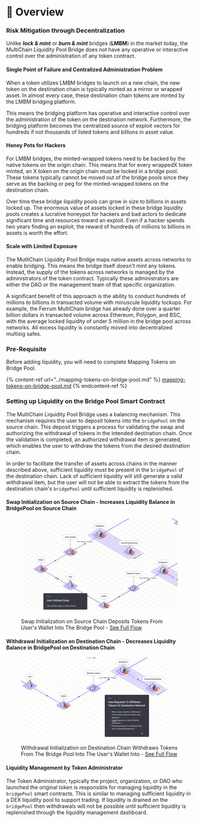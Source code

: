 # 📐 Overview

### Risk Mitigation through Decentralization

Unlike _**lock & mint**_ or _**burn & mint**_ bridges (**LMBM**) in the market today, the MultiChain Liquidity Pool Bridge does not have any operative or interactive control over the administration of any token contract.&#x20;

#### Single Point of Failure and Centralized Administration Problem

When a token utilizes LMBM bridges to launch on a new chain, the new token on the destination chain is typically minted as a mirror or wrapped asset. In almost every case, these destination chain tokens are minted by the LMBM bridging platform.&#x20;

This means the bridging platform has operative and interactive control over the administration of the token on the destination network. Furthermore, the bridging platform becomes the centralized source of exploit vectors for hundreds if not thousands of listed tokens and billions in asset value.&#x20;

#### Honey Pots for Hackers

For LMBM bridges, the minted-wrapped tokens need to be backed by the native tokens on the origin chain. This means that for every wrappedX token minted, an X token on the origin chain must be locked in a bridge pool. These tokens typically cannot be moved out of the bridge pools since they serve as the backing or peg for the minted-wrapped tokens on the destination chain.&#x20;

Over time these bridge liquidity pools can grow in size to billions in assets locked up. The enormous value of assets locked in these bridge liquidity pools creates a lucrative honeypot for hackers and bad actors to dedicate significant time and resources toward an exploit. Even if a hacker spends two years finding an exploit, the reward of hundreds of millions to billions in assets is worth the effort.&#x20;

#### Scale with Limited Exposure

The MutliChain Liquidity Pool Bridge maps native assets across networks to enable bridging. This means the bridge itself doesn't mint any tokens. Instead, the supply of the tokens across networks is managed by the administrators of the token contract. Typically these administrators are either the DAO or the management team of that specific organization.

A significant benefit of this approach is the ability to conduct hundreds of millions to billions in transacted volume with minuscule liquidity lockups. For example, the Ferrum MultiChain bridge has already done over a quarter billion dollars in transacted volume across Ethereum, Polygon, and BSC, with the average locked liquidity of under 5 million in the bridge pool across networks. All excess liquidity is constantly moved into decentralized multisig safes.

### Pre-Requisite

Before adding liquidity, you will need to complete Mapping Tokens on Bridge Pool.&#x20;

{% content-ref url="../mapping-tokens-on-bridge-pool.md" %}
[mapping-tokens-on-bridge-pool.md](../mapping-tokens-on-bridge-pool.md)
{% endcontent-ref %}

### Setting up Liquidity on the Bridge Pool Smart Contract

The MultiChain Liquidity Pool Bridge uses a balancing mechanism. This mechanism requires the user to deposit tokens into the `bridgePool` on the source chain. This deposit triggers a process for validating the swap and authorizing the withdrawal of tokens in the intended destination chain. Once the validation is completed, an authorized withdrawal item is generated, which enables the user to withdraw the tokens from the desired destination chain.&#x20;

In order to facilitate the transfer of assets across chains in the manner described above, sufficient liquidity must be present in the `bridgePool` of the destination chain. Lack of sufficient liquidity will still generate a valid withdrawal item, but the user will not be able to extract the tokens from the destination chain's `bridgePool` until sufficient liquidity is replenished.

#### Swap Initialization on Source Chain - Increases Liquidity Balance in BridgePool on Source Chain

<figure><img src="../../../../../.gitbook/assets/MultiChain Bridge Swap - Token Deposit - BridgePool.gif" alt=""><figcaption><p>Swap Initialization on Source Chain Deposits Tokens From User's Wallet Into The Bridge Pool - <a href="https://isoflow.io/app/project/ckzr24q3hm0ch0838p1gpdz0k">See Full Flow</a></p></figcaption></figure>

#### Withdrawal Initialization on Destination Chain - Decreases Liquidity Balance in BridgePool on Destination Chain

<figure><img src="../../../../../.gitbook/assets/MultiChain Bridge Withdrawal - Token Withdrawal - BridgePool.gif" alt=""><figcaption><p>Withdrawal Initialization on Destination Chain Withdraws Tokens From The Bridge Pool Into The User's Wallet Into - <a href="https://isoflow.io/app/project/ckzr24q3hm0ch0838p1gpdz0k">See Full Flow</a></p></figcaption></figure>

#### Liquidity Management by Token Administrator

The Token Administrator, typically the project, organization, or DAO who launched the original token is responsible for managing liquidity in the `bridgePool` smart contracts. This is similar to managing sufficient liquidity in a DEX liquidity pool to support trading. If liquidity is drained on the `bridgePool` then withdrawals will not be possible until sufficient liquidity is replenished through the liquidity management dashboard.
